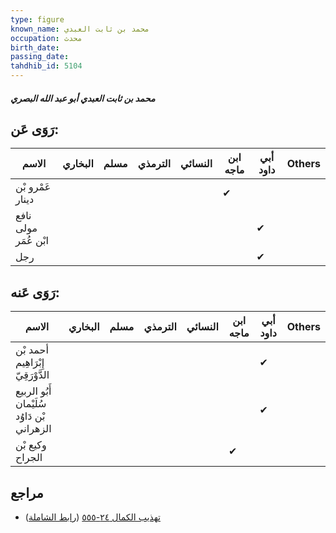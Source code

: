 ```yaml
---
type: figure
known_name: محمد بن ثابت العبدي
occupation: محدث
birth_date:
passing_date:
tahdhib_id: 5104
---
```

##### محمد بن ثابت العبدي أبو عبد الله البصري

## رَوَى عَن:
| الاسم                | البخاري | مسلم | الترمذي | النسائي | ابن ماجه | أبي داود | Others |
| -------------------- | ------- | ---- | ------- | ------- | -------- | -------- | ------ |
| عَمْرو بْن دينار     |         |      |         |         | ✔        |          |        |
| نافع مولى ابْن عُمَر |         |      |         |         |          | ✔        |        |
| رجل                  |         |      |         |         |          | ✔        |        |
## رَوَى عَنه:
| الاسم                                      | البخاري | مسلم | الترمذي | النسائي | ابن ماجه | أبي داود | Others |
| ------------------------------------------ | ------- | ---- | ------- | ------- | -------- | -------- | ------ |
| أحمد بْن إِبْرَاهِيم الدَّوْرَقِيّ         |         |      |         |         |          | ✔        |        |
| أَبُو الربيع سُلَيْمان بْن دَاوُد الزهراني |         |      |         |         |          | ✔        |        |
| وكيع بْن الجراح                            |         |      |         |         | ✔        |          |        |
## مراجع
- [تهذيب الكمال ٢٤-٥٥٥](obsidian://open?vault=Tahdhib-al-Kamal&file=Figures/٥١٠٤-محمد%20بن%20ثابت%20العبدي%20أبو%20عبد%20الله%20البصري) ([رابط الشاملة](https://shamela.ws/book/3722/13067))